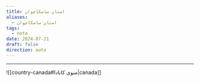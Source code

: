 ```yaml
---
title: استان ساسکاچوان
aliases:
  - استان ساسکاچوان
tags:
  - note
date: 2024-07-21
draft: false
direction: auto
---
```







---

![[country-canada#منوی کانادا|canada]]



